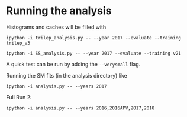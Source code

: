 # Running the analysis

Histograms and caches will be filled with

```
ipython -i trilep_analysis.py -- --year 2017 --evaluate --training trilep_v3
```

```
ipython -i SS_analysis.py -- --year 2017 --evaluate --training v21
```
A quick test can be run by adding the `--verysmall` flag.


Running the SM fits (in the analysis directory) like
```
ipython -i analysis.py -- --years 2017
```

Full Run 2:

```
ipython -i analysis.py -- --years 2016,2016APV,2017,2018
```
